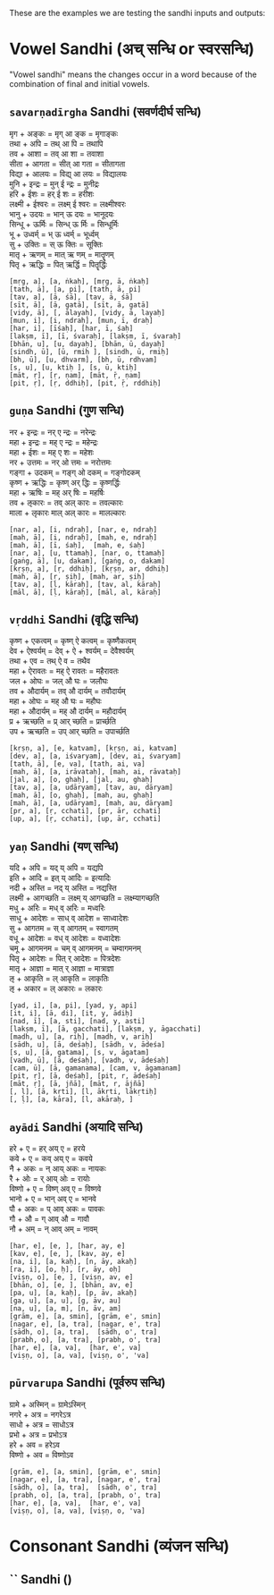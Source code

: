 These are the examples we are testing the sandhi inputs and outputs:

# Vowel Sandhi (अच् सन्धि or स्वरसन्धि)

"Vowel sandhi" means the changes occur in a word because of the combination of final and initial vowels.

## `savarṇadīrgha` Sandhi (सवर्णदीर्घ सन्धि)

मृग + अङ्कः = मृग् आ ङ्क = मृगाङ्कः  
तथा + अपि = तथ् आ पि = तथापि  
तव + आशा = तव् आ शा = तवाशा  
सीता + आगता = सीत् आ गता = सीतागता  
विद्या + आलयः = विद्य् आ लयः = विद्यालयः  
मुनि + इन्द्रः = मुन् ई न्द्रः = मुनीद्रः  
हरि + ईशः = हर् ई शः = हरीशः  
लक्ष्मी + ईश्वरः = लक्ष्म् ई श्वरः = लक्ष्मीश्वरः  
भानु + उदयः = भान् ऊ दयः = भानूदयः  
सिन्धू + ऊर्मिः = सिन्ध् ऊ र्मिः = सिन्धूर्मिः  
भू + उध्वर्म् = भ् ऊ ध्वर्म् = भूर्ध्वम्  
सु + उक्तिः = स् ऊ क्तिः = सूक्तिः  
मातृ + ऋणम् = मात् ऋ णम् = मातॄणम्  
पितृ + ऋद्धिः = पित् ऋर्द्धि = पितॄर्द्धिः  

```
[mṛg, a], [a, ṅkaḥ], [mṛg, ā, ṅkaḥ]
[tath, ā], [a, pi], [tath, ā, pi]
[tav, a], [ā, śā], [tav, ā, śā]
[sīt, ā], [ā, gatā], [sīt, ā, gatā]
[vidy, ā], [, ālayaḥ], [vidy, ā, layaḥ]
[mun, i], [i, ndraḥ], [mun, ī, draḥ]
[har, i], [īśaḥ], [har, ī, śaḥ]
[lakṣm, ī], [ī, śvaraḥ], [lakṣm, ī, śvaraḥ]
[bhān, u], [u, dayaḥ], [bhān, ū, dayaḥ]
[sindh, ū], [ū, rmiḥ ], [sindh, ū, rmiḥ]
[bh, ū], [u, dhvarm], [bh, ū, rdhvam]
[s, u], [u, ktiḥ ], [s, ū, ktiḥ]
[māt, ṛ], [ṛ, ṇam], [māt, ṝ, ṇam]
[pit, ṛ], [ṛ, ddhiḥ], [pit, ṝ, rddhiḥ]
```

## `guṇa` Sandhi (गुण सन्धि)

नर + इन्द्रः = नर् ए न्द्रः = नरेन्द्रः  
महा + इन्द्रः = मह् ए न्द्रः = महेन्द्रः  
महा + ईशः = मह् ए शः = महेशः  
नर + उत्तमः = नर् ओ त्तमः = नरोत्तमः  
गङ्गा + उदकम् = गङ्ग् ओ दकम् = गङ्गोदकम्  
कृष्ण + ऋद्धिः = कृष्ण् अर् द्धिः = कृष्णर्द्धिः  
महा + ऋषिः = मह् अर् षिः = महर्षिः  
तव + ऌकारः = तव् अल् कारः = तवल्कारः  
माला + लृकारः माल् अल् कारः = मालल्कारः  

```
[nar, a], [i, ndraḥ], [nar, e, ndraḥ]
[mah, ā], [i, ndraḥ], [mah, e, ndraḥ]
[mah, ā], [ī, śaḥ],  [mah, e, śaḥ]
[nar, a], [u, ttamaḥ], [nar, o, ttamaḥ]
[gaṅg, ā], [u, dakam], [gaṅg, o, dakam]
[kṛṣṇ, a], [ṛ, ddhiḥ], [kṛṣṇ, ar, ddhiḥ]
[mah, ā], [ṛ, ṣiḥ], [mah, ar, ṣiḥ]
[tav, a], [ḷ, kāraḥ], [tav, al, kāraḥ]
[māl, ā], [ḷ, kāraḥ], [māl, al, kāraḥ]
```

## `vṛddhi` Sandhi (वृद्धि सन्धि)

कृष्ण + एकत्वम् = कृष्ण् ऐ कत्वम् = कृष्णैकत्वम्  
देव + ऐश्वर्यम् = देव् + ऐ + श्वर्यम् = देवैश्वर्यम्  
तथा + एव = तथ् ऐ व = तथैव  
महा + ऐरावतः = मह् ऐ रावतः = महैरावतः  
जल + ओघः = जल् औ घः = जलौघः  
तव + औदार्यम् = तव् औ दार्यम् = तवौदार्यम्  
महा + ओघः = मह् औ घः = महौघः  
महा + औदार्यम् = मह् औ दार्यम् = महौदार्यम्  
प्र + ऋच्छति = प्र् आर् च्छति = प्रार्च्छति  
उप + ऋच्छति = उप् आर् च्छति = उपार्च्छति  

```
[kṛṣṇ, a], [e, katvam], [kṛṣṇ, ai, katvam]
[dev, a], [a, iśvaryam], [dev, ai, śvaryam]
[tath, ā], [e, va], [tath, ai, va]
[mah, ā], [a, irāvataḥ], [mah, ai, rāvataḥ]
[jal, a], [o, ghaḥ], [jal, au, ghaḥ]
[tav, a], [a, udāryam], [tav, au, dāryam]
[mah, ā], [o, ghaḥ], [mah, au, ghaḥ]
[mah, ā], [a, udāryam], [mah, au, dāryam]
[pr, a], [ṛ, cchati], [pr, ār, cchati]
[up, a], [ṛ, cchati], [up, ār, cchati]
```

## `yaṇ` Sandhi (यण् सन्धि)

यदि + अपि = यद् य् अपि = यद्यपि  
इति + आदि = इत् य् आदिः = इत्यादिः  
नदी + अस्ति = नद् य् अस्ति = नद्यस्ति  
लक्ष्मी + आगच्छति = लक्ष्म् य् आगच्छति = लक्ष्म्यागच्छति  
मधु + अरिः = मध् व् अरिः = मध्वरिः  
साधु + आदेशः = साध् व् आदेश = साध्वादेशः  
सु + आगतम = स् व् आगतम् = स्वागतम्  
वधू + आदेशः = वध् व् आदेशः = वध्वादेशः  
चमू + आगमनम = चम् व् आगमनम् = चम्वागमनम्  
पितृ + आदेशः = पित् र् आदेशः = पित्रदेशः  
मातृ + आज्ञा = मात् र् आज्ञा = मात्राज्ञा  
ऌ + आकृति = ल् आकृति = लाकृतिः  
ऌ + अकार = ल् अकारः = लकारः  

```
[yad, i], [a, pi], [yad, y, api]
[it, i], [ā, di], [it, y, ādiḥ]
[nad, ī], [a, sti], [nad, y, asti]
[lakṣm, ī], [ā, gacchati], [lakṣm, y, āgacchati]
[madh, u], [a, riḥ], [madh, v, ariḥ]
[sādh, u], [ā, deśaḥ], [sādh, v, ādeśa]
[s, u], [ā, gatama], [s, v, āgatam]
[vadh, ū], [ā, deśaḥ], [vadh, v, ādeśaḥ]
[cam, ū], [ā, gamanama], [cam, v, āgamanam]
[pit, ṛ], [ā, deśaḥ], [pit, r, ādeśaḥ]
[māt, ṛ], [ā, jñā], [māt, r, ājñā]
[, ḷ], [ā, kṛti], [l, ākṛti, lākṛtiḥ]
[, ḷ], [a, kāra], [l, akāraḥ, ]
```

## `ayādi` Sandhi (अयादि सन्धि)

हरे + ए = हर् अय् ए = हरये  
कवे + ए = कव् अय् ए = कवये  
नै + अकः = न् आय् अकः = नायकः  
रै + ओः = र् आय् ओः = रायोः  
विष्णो + ए = विष्ण् अव् ए = विष्णवे  
भानो + ए = भान् अव् ए = भानवे  
पौ + अकः = प् आव् अकः = पावकः  
गौ + औ = ग् आव् औ = गावौ  
नौ + अम् = न् आव् अम् = नावम्  

```
[har, e], [e, ], [har, ay, e]
[kav, e], [e, ], [kav, ay, e]
[na, i], [a, kaḥ], [n, āy, akaḥ]
[ra, i], [o, ḥ], [r, āy, oḥ]
[viṣṇ, o], [e, ], [viṣṇ, av, e]
[bhān, o], [e, ], [bhān, av, e]
[pa, u], [a, kaḥ], [p, āv, akaḥ]
[ga, u], [a, u], [g, āv, au]
[na, u], [a, m], [n, āv, am]
[grām, e], [a, smin], [grām, e', smin]
[nagar, e], [a, tra], [nagar, e', tra]
[sādh, o], [a, tra],  [sādh, o', tra]
[prabh, o], [a, tra], [prabh, o', tra]
[har, e], [a, va],  [har, e', va]
[viṣṇ, o], [a, va], [viṣṇ, o', 'va]
```

## `pūrvarupa` Sandhi (पूर्वरुप सन्धि)

ग्रामे + अस्मिन् = ग्रामेऽस्मिन्  
नगरे + अत्र = नगरेऽत्र  
साधो + अत्र = साधोऽत्र  
प्रभो + अत्र = प्रभोऽत्र  
हरे + अव = हरेऽव  
विष्णो + अव = विष्णोऽव  

```
[grām, e], [a, smin], [grām, e', smin]
[nagar, e], [a, tra], [nagar, e', tra]
[sādh, o], [a, tra],  [sādh, o', tra]
[prabh, o], [a, tra], [prabh, o', tra]
[har, e], [a, va],  [har, e', va]
[viṣṇ, o], [a, va], [viṣṇ, o, 'va]
```

# Consonant Sandhi (व्यंजन सन्धि)

## `` Sandhi ()


```
```